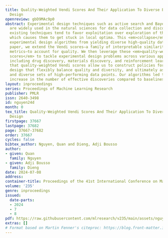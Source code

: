 ```yaml
---
title: Quality-Weighted Vendi Scores And Their Application To Diverse Experimental
  Design
openreview: gbD9MAc9p0
abstract: Experimental design techniques such as active search and Bayesian optimization
  are widely used in the natural sciences for data collection and discovery. However,
  existing techniques tend to favor exploitation over exploration of the search space,
  which causes them to get stuck in local optima. This <em>collapse</em> problem prevents
  experimental design algorithms from yielding diverse high-quality data. In this
  paper, we extend the Vendi scores—a family of interpretable similarity-based diversity
  metrics—to account for quality. We then leverage these <em>quality-weighted Vendi
  scores</em> to tackle experimental design problems across various applications,
  including drug discovery, materials discovery, and reinforcement learning. We found
  that quality-weighted Vendi scores allow us to construct policies for experimental
  design that flexibly balance quality and diversity, and ultimately assemble rich
  and diverse sets of high-performing data points. Our algorithms led to a 70%–170%
  increase in the number of effective discoveries compared to baselines.
layout: inproceedings
series: Proceedings of Machine Learning Research
publisher: PMLR
issn: 2640-3498
id: nguyen24d
month: 0
tex_title: Quality-Weighted Vendi Scores And Their Application To Diverse Experimental
  Design
firstpage: 37667
lastpage: 37682
page: 37667-37682
order: 37667
cycles: false
bibtex_author: Nguyen, Quan and Dieng, Adji Bousso
author:
- given: Quan
  family: Nguyen
- given: Adji Bousso
  family: Dieng
date: 2024-07-08
address:
container-title: Proceedings of the 41st International Conference on Machine Learning
volume: '235'
genre: inproceedings
issued:
  date-parts:
  - 2024
  - 7
  - 8
pdf: https://raw.githubusercontent.com/mlresearch/v235/main/assets/nguyen24d/nguyen24d.pdf
extras: []
# Format based on Martin Fenner's citeproc: https://blog.front-matter.io/posts/citeproc-yaml-for-bibliographies/
---
```

